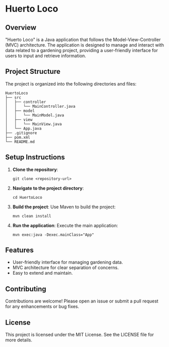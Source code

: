 # Huerto Loco

## Overview
"Huerto Loco" is a Java application that follows the Model-View-Controller (MVC) architecture. The application is designed to manage and interact with data related to a gardening project, providing a user-friendly interface for users to input and retrieve information.

## Project Structure
The project is organized into the following directories and files:

```
HuertoLoco
├── src
│   ├── controller
│   │   └── MainController.java
│   ├── model
│   │   └── MainModel.java
│   ├── view
│   │   └── MainView.java
│   └── App.java
├── .gitignore
├── pom.xml
└── README.md
```

## Setup Instructions
1. **Clone the repository**:
   ```
   git clone <repository-url>
   ```

2. **Navigate to the project directory**:
   ```
   cd HuertoLoco
   ```

3. **Build the project**:
   Use Maven to build the project:
   ```
   mvn clean install
   ```

4. **Run the application**:
   Execute the main application:
   ```
   mvn exec:java -Dexec.mainClass="App"
   ```

## Features
- User-friendly interface for managing gardening data.
- MVC architecture for clear separation of concerns.
- Easy to extend and maintain.

## Contributing
Contributions are welcome! Please open an issue or submit a pull request for any enhancements or bug fixes.

## License
This project is licensed under the MIT License. See the LICENSE file for more details.